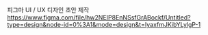 피그마 UI / UX 디자인 초안 제작
https://www.figma.com/file/hw2NEIP8EnNSsfGrABockf/Untitled?type=design&node-id=0%3A1&mode=design&t=IyaxfmJKibYLylgP-1